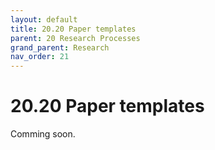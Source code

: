 ```yaml
---
layout: default
title: 20.20 Paper templates
parent: 20 Research Processes
grand_parent: Research
nav_order: 21
---
```


# 20.20 Paper templates

Comming soon.